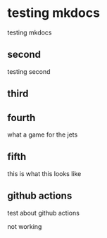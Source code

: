 # testing mkdocs
testing mkdocs 

## second

testing second

## third

## fourth

what a game for the jets  

## fifth

this is what this looks like

## github actions
test about github actions

not working